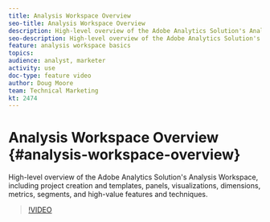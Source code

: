 ```yaml
---
title: Analysis Workspace Overview
seo-title: Analysis Workspace Overview
description: High-level overview of the Adobe Analytics Solution's Analysis Workspace, including project creation and templates, panels, visualizations, dimensions, metrics, segments, and high-value features and techniques.
seo-description: High-level overview of the Adobe Analytics Solution's Analysis Workspace, including project creation and templates, panels, visualizations, dimensions, metrics, segments, and high-value features and techniques.
feature: analysis workspace basics
topics: 
audience: analyst, marketer
activity: use
doc-type: feature video
author: Doug Moore
team: Technical Marketing
kt: 2474
---
```


# Analysis Workspace Overview {#analysis-workspace-overview}

High-level overview of the Adobe Analytics Solution's Analysis Workspace, including project creation and templates, panels, visualizations, dimensions, metrics, segments, and high-value features and techniques.

>[!VIDEO](https://video.tv.adobe.com/v/26266/?quality=12)

